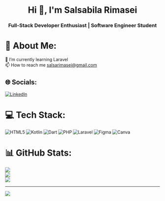 <h1 align="center">Hi 👋, I'm Salsabila Rimasei</h1>
<h3 align="center">Full-Stack Developer Enthusiast | Software Engineer Student</h3>

# 💫 About Me:
🌱 I’m currently learning Laravel<br>📫 How to reach me salsarimasei@gmail.com


## 🌐 Socials:
[![LinkedIn](https://img.shields.io/badge/LinkedIn-%230077B5.svg?logo=linkedin&logoColor=white)](https://linkedin.com/in/salsarimasei) 

# 💻 Tech Stack:
![HTML5](https://img.shields.io/badge/html5-%23E34F26.svg?style=for-the-badge&logo=html5&logoColor=white) ![Kotlin](https://img.shields.io/badge/kotlin-%237F52FF.svg?style=for-the-badge&logo=kotlin&logoColor=white) ![Dart](https://img.shields.io/badge/dart-%230175C2.svg?style=for-the-badge&logo=dart&logoColor=white) ![PHP](https://img.shields.io/badge/php-%23777BB4.svg?style=for-the-badge&logo=php&logoColor=white) ![Laravel](https://img.shields.io/badge/laravel-%23FF2D20.svg?style=for-the-badge&logo=laravel&logoColor=white) ![Figma](https://img.shields.io/badge/figma-%23F24E1E.svg?style=for-the-badge&logo=figma&logoColor=white) ![Canva](https://img.shields.io/badge/Canva-%2300C4CC.svg?style=for-the-badge&logo=Canva&logoColor=white)
# 📊 GitHub Stats:
![](https://github-readme-stats.vercel.app/api?username=salsarimasei&theme=dark&hide_border=false&include_all_commits=false&count_private=false)<br/>
![](https://github-readme-streak-stats.herokuapp.com/?user=salsarimasei&theme=dark&hide_border=false)<br/>
![](https://github-readme-stats.vercel.app/api/top-langs/?username=salsarimasei&theme=dark&hide_border=false&include_all_commits=false&count_private=false&layout=compact)

---
[![](https://visitcount.itsvg.in/api?id=salsarimasei&icon=0&color=12)](https://visitcount.itsvg.in)

<!-- Proudly created with GPRM ( https://gprm.itsvg.in ) -->
